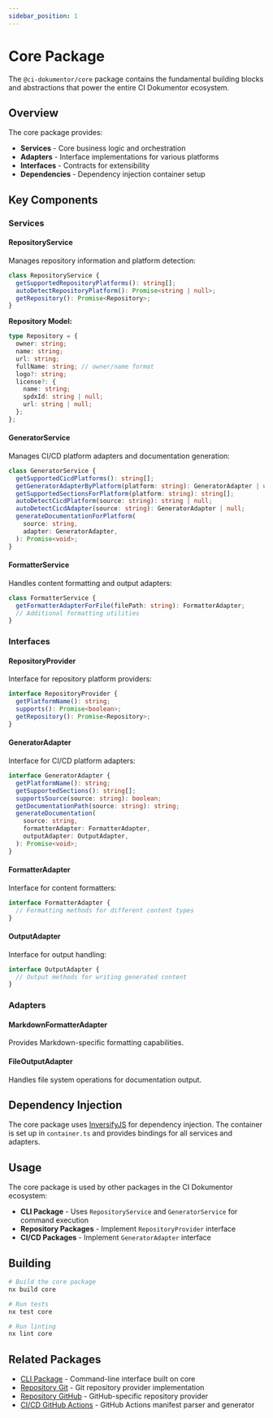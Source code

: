```yaml
---
sidebar_position: 1
---
```


# Core Package

The `@ci-dokumentor/core` package contains the fundamental building blocks and abstractions that power the entire CI Dokumentor ecosystem.

## Overview

The core package provides:

- **Services** - Core business logic and orchestration
- **Adapters** - Interface implementations for various platforms
- **Interfaces** - Contracts for extensibility
- **Dependencies** - Dependency injection container setup

## Key Components

### Services

#### RepositoryService

Manages repository information and platform detection:

```typescript
class RepositoryService {
  getSupportedRepositoryPlatforms(): string[];
  autoDetectRepositoryPlatform(): Promise<string | null>;
  getRepository(): Promise<Repository>;
}
```

**Repository Model:**

```typescript
type Repository = {
  owner: string;
  name: string;
  url: string;
  fullName: string; // owner/name format
  logo?: string;
  license?: {
    name: string;
    spdxId: string | null;
    url: string | null;
  };
};
```

#### GeneratorService

Manages CI/CD platform adapters and documentation generation:

```typescript
class GeneratorService {
  getSupportedCicdPlatforms(): string[];
  getGeneratorAdapterByPlatform(platform: string): GeneratorAdapter | undefined;
  getSupportedSectionsForPlatform(platform: string): string[];
  autoDetectCicdPlatform(source: string): string | null;
  autoDetectCicdAdapter(source: string): GeneratorAdapter | null;
  generateDocumentationForPlatform(
    source: string,
    adapter: GeneratorAdapter,
  ): Promise<void>;
}
```

#### FormatterService

Handles content formatting and output adapters:

```typescript
class FormatterService {
  getFormatterAdapterForFile(filePath: string): FormatterAdapter;
  // Additional formatting utilities
}
```

### Interfaces

#### RepositoryProvider

Interface for repository platform providers:

```typescript
interface RepositoryProvider {
  getPlatformName(): string;
  supports(): Promise<boolean>;
  getRepository(): Promise<Repository>;
}
```

#### GeneratorAdapter

Interface for CI/CD platform adapters:

```typescript
interface GeneratorAdapter {
  getPlatformName(): string;
  getSupportedSections(): string[];
  supportsSource(source: string): boolean;
  getDocumentationPath(source: string): string;
  generateDocumentation(
    source: string,
    formatterAdapter: FormatterAdapter,
    outputAdapter: OutputAdapter,
  ): Promise<void>;
}
```

#### FormatterAdapter

Interface for content formatters:

```typescript
interface FormatterAdapter {
  // Formatting methods for different content types
}
```

#### OutputAdapter

Interface for output handling:

```typescript
interface OutputAdapter {
  // Output methods for writing generated content
}
```

### Adapters

#### MarkdownFormatterAdapter

Provides Markdown-specific formatting capabilities.

#### FileOutputAdapter

Handles file system operations for documentation output.

## Dependency Injection

The core package uses [InversifyJS](https://inversify.io/) for dependency injection. The container is set up in `container.ts` and provides bindings for all services and adapters.

## Usage

The core package is used by other packages in the CI Dokumentor ecosystem:

- **CLI Package** - Uses `RepositoryService` and `GeneratorService` for command execution
- **Repository Packages** - Implement `RepositoryProvider` interface
- **CI/CD Packages** - Implement `GeneratorAdapter` interface

## Building

```bash
# Build the core package
nx build core

# Run tests
nx test core

# Run linting
nx lint core
```

## Related Packages

- [CLI Package](./cli) - Command-line interface built on core
- [Repository Git](./repository-git) - Git repository provider implementation
- [Repository GitHub](./repository-github) - GitHub-specific repository provider
- [CI/CD GitHub Actions](./cicd-github-actions) - GitHub Actions manifest parser and generator
